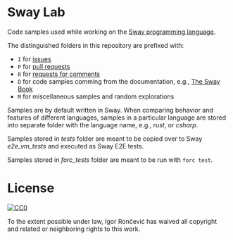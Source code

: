 # Sway Lab

Code samples used while working on the [Sway programming language](https://github.com/FuelLabs/sway).

The distinguished folders in this repository are prefixed with:
- `I` for [issues](https://github.com/FuelLabs/sway/issues)
- `P` for [pull requests](https://github.com/FuelLabs/sway/pulls)
- `R` for [requests for comments](https://github.com/FuelLabs/sway-rfcs)
- `D` for code samples comming from the documentation, e.g., [The Sway Book](https://fuellabs.github.io/sway/latest/)
- `M` for miscellaneous samples and random explorations

Samples are by default written in Sway. When comparing behavior and features of different languages, samples in a particular language are stored into separate folder with the language name, e.g., _rust_, or _csharp_.

Samples stored in _tests_ folder are meant to be copied over to Sway _e2e_vm_tests_ and executed as Sway E2E tests.

Samples stored in _forc_tests_ folder are meant to be run with `forc test`.

# License

[![CC0](http://mirrors.creativecommons.org/presskit/buttons/88x31/svg/cc-zero.svg)](http://creativecommons.org/publicdomain/zero/1.0)

To the extent possible under law, Igor Rončević has waived all copyright and related or neighboring rights to this work.
